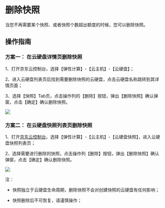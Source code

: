 # 删除快照

当您不再需要某个快照、或者快照个数超出额度的时候，您可以删除快照。

## 操作指南

### 方案一： 在云硬盘详情页删除快照

1、打开京东云控制台，选择【弹性计算】-【云主机】-【云硬盘】；

2、进入云硬盘列表页后找到需要删除快照的云硬盘，点击云硬盘名称跳转到其详情页面；

3、选择【快照】Tab页，点击操作列的【删除】按钮，弹出【删除快照】确认弹窗，点击【确定】确认删除快照。

![](https://github.com/jdcloudcom/cn/blob/edit/image/Elastic-Compute/CloudDisk/Create-CloudDisk-SnapShot/create-snapshot-005.jpg)


### 方案二： 在云硬盘快照列表页删除快照

1、打开[京东云控制台](https://console.jdcloud.com/)，选择【弹性计算】-【云主机】-【云硬盘快照】，进入云硬盘快照列表页；

2、选择需要进行删除的快照，点击操作列【删除】按钮，弹出【删除快照】确认弹窗，点击【确定】确认删除快照。


![](https://github.com/jdcloudcom/cn/blob/edit/image/Elastic-Compute/CloudDisk/Create-CloudDisk-SnapShot/create-snapshot-006.jpg)


注：



- 快照独立于云硬盘生命周期，删除快照不会对创建快照的云硬盘有任何影响；



- 快照删除后不可恢复，请谨慎操作；



